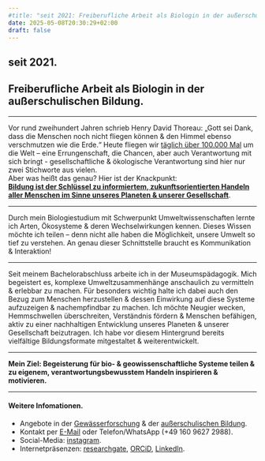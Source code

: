 ```yaml
---
#title: "seit 2021: Freiberufliche Arbeit als Biologin in der außerschulischen Bildung"
date: 2025-05-08T20:30:29+02:00
draft: false
---
```

## seit 2021. 
## Freiberufliche Arbeit als Biologin in der außerschulischen Bildung.  
___
  
Vor rund zweihundert Jahren schrieb Henry David Thoreau:
„Gott sei Dank, dass die Menschen noch nicht fliegen können & den Himmel ebenso verschmutzen wie die Erde.“
Heute fliegen wir [täglich über 100.000 Mal](https://www.oag.com/airline-frequency-and-capacity-statistics#:~:text=SCHEDULED%20FLIGHT%20COUNTER&text=With%2014%2C098%2C739%20flights%20in%20total,flights%20per%20day%20is%20100%2C705.) um die Welt – eine Errungenschaft, die Chancen, aber auch Verantwortung mit sich bringt - gesellschaftliche & ökologische Verantwortung sind hier nur zwei Stichworte aus vielen.   
Aber was heißt das genau? Hier ist der Knackpunkt:  
**[Bildung ist der Schlüssel zu informiertem, zukunftsorientierten Handeln aller Menschen im Sinne unseres Planeten & unserer Gesellschaft](https://www.bmbf.de/DE/Bildung/AusserschulischeBildung/BildungFuerNachhaltigeEntwicklung/bildungfuernachhaltigeentwicklung_node.html)**.  
___

Durch mein Biologiestudium mit Schwerpunkt Umweltwissenschaften lernte ich Arten, Ökosysteme & deren Wechselwirkungen kennen. Dieses Wissen möchte ich teilen – denn nicht alle haben die Möglichkeit, unsere Umwelt so tief zu verstehen. An genau dieser Schnittstelle braucht es Kommunikation & Interaktion!  

___

Seit meinem Bachelorabschluss arbeite ich in der Museumspädagogik. Mich begeistert es, komplexe Umweltzusammenhänge anschaulich zu vermitteln & erlebbar zu machen. Für besonders wichtig halte ich dabei auch den Bezug zum Menschen herzustellen & dessen Einwirkung auf diese Systeme aufzuzeigen & nachempfindbar zu machen. Ich möchte Neugier wecken, Hemmschwellen überschreiten, Verständnis fördern & Menschen befähigen, aktiv zu einer nachhaltigen Entwicklung unseres Planeten & unserer Gesellschaft beizutragen. Ich habe vor diesem Hintergrund bereits vielfältige Bildungsformate mitgestaltet & weiterentwickelt.

___

**Mein Ziel: Begeisterung für bio- & geowissenschaftliche Systeme teilen & zu eigenem, verantwortungsbewusstem Handeln inspirieren & motivieren.**

___

#### Weitere Infomationen. 
* Angebote in der [Gewässerforschung](/limnologie/) & der [außerschulischen Bildung](/wisskomm/). 
* Kontakt per [E-Mail](mailto:spyingonscience@posteo.com?subject=Kontaktaufnahme%20über%20die%20Webseite%20spyingonscience.com) oder Telefon/WhatsApp (+49 160 9627 2988).  
* Social-Media: [instagram](https://www.instagram.com/spyingonscience/).
* Internetpräsenzen: [researchgate](https://www.researchgate.net/profile/Andrea-Koplitz-Weissgerber), [ORCiD](https://orcid.org/my-orcid?orcid=0000-0001-8429-5448), [LinkedIn](https://www.linkedin.com/in/andrea-koplitz-weissgerber/).